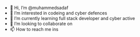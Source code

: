 - 👋 Hi, I’m @muhammedsadaf
- 👀 I’m interested in codeing and cyber defences
- 🌱 I’m currently learning full stack developer and cyber active
- 💞️ I’m looking to collaborate on 
- 📫 How to reach me ins

<!---
muhammedsadaf/muhammedsadaf is a ✨ special ✨ repository because its `README.md` (this file) appears on your GitHub profile.
You can click the Preview link to take a look at your changes.
--->
